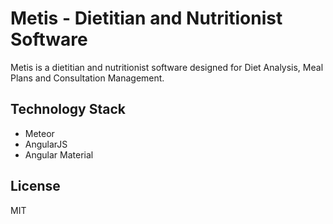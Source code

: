 # Metis - Dietitian and Nutritionist Software
Metis is a dietitian and nutritionist software designed for Diet Analysis, Meal Plans and Consultation Management.

Technology Stack
----
- Meteor
- AngularJS
- Angular Material

License
----
MIT
